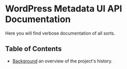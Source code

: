 WordPress Metadata UI API Documentation
=====================================

Here you will find verbose documentation of all sorts.

## Table of Contents

* [Background](background.md) an overview of the project's history.